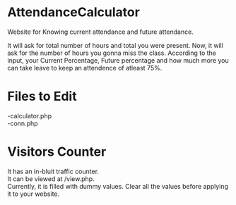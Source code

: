 # AttendanceCalculator
Website for Knowing current attendance and future attendance.

It will ask for total number of hours and total you were present.
Now, it will ask for the number of hours you gonna miss the class.
According to the input, your Current Percentage, Future percentage and how much more you can take leave to keep an attendence of atleast 75%.

# Files to Edit
-calculator.php <br>
-conn.php

# Visitors Counter
It has an in-bluit traffic counter.<br>
It can be viewed at /view.php.<br>
Currently, it is filled with dummy values. Clear all the values before applying it to your website.